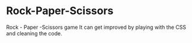 # Rock-Paper-Scissors
Rock - Paper -Scissors game
It can get improved by playing with the CSS and cleaning the code.
